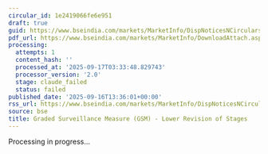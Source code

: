 ```yaml
---
circular_id: 1e2419066fe6e951
draft: true
guid: https://www.bseindia.com/markets/MarketInfo/DispNoticesNCirculars.aspx?Noticeid={089D0D3B-CCAB-4DCA-A294-44E4FA61B32C}&noticeno=20250916-72&dt=09/16/2025&icount=72&totcount=79&flag=0
pdf_url: https://www.bseindia.com/markets/MarketInfo/DownloadAttach.aspx?id=20250916-72&attachedId=d760ee9d-2738-4d4b-bd25-f4d34c2aeefb
processing:
  attempts: 1
  content_hash: ''
  processed_at: '2025-09-17T03:33:48.829743'
  processor_version: '2.0'
  stage: claude_failed
  status: failed
published_date: '2025-09-16T13:36:01+00:00'
rss_url: https://www.bseindia.com/markets/MarketInfo/DispNoticesNCirculars.aspx?Noticeid={089D0D3B-CCAB-4DCA-A294-44E4FA61B32C}&noticeno=20250916-72&dt=09/16/2025&icount=72&totcount=79&flag=0
source: bse
title: Graded Surveillance Measure (GSM) - Lower Revision of Stages
---
```


Processing in progress...